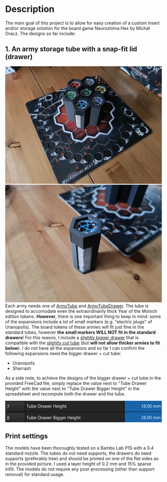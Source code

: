 # Description
The main goal of this project is to allow for easy creation of a custom insert and/or storage solution for the board game Neuroshima Hex by Michał Oracz. The designs so far include:

## 1. An army storage tube with a snap-fit lid (drawer)
  ![many tubes](./many_tubes.jpg)
  ![single tube](./single_tube.jpg)
  Each army needs one of [ArmyTube](./neuroshima-hex-ArmyTube.stl) and [ArmyTubeDrawer](./neuroshima-hex-ArmyTubeDrawer.stl). The tube is designed to accomodate even the extraordinarily thick Year of the Moloch edition tokens. __However__, there is one important thing to keep in mind: some of the expansions include a lot of small markers (e.g. "electric plugs" of Uranopolis). The board tokens of these armies will fit just fine in the standard tubes, however __the small markers WILL NOT fit in the standard drawers__! For this reason, I include a [slightly bigger drawer](./neuroshima_hex-ArmyTubeBiggerDrawer.stl) that is compatible with the [slightly cut tube](./neuroshima_hex-ArmyTubeCut.stl) (but __will not allow thicker armies to fit below__). I do not have all the expansions and so far I can confirm the following expansions need the bigger drawer + cut tube:

  - Uranopolis
  - Sharrash
  
  As a side note, to achieve the designs of the bigger drawer + cut tube in the provided FreeCad file, simply replace the value next to "Tube Drawer Height" with the value next to "Tube Drawer Bigger Height" in the spreadsheet and recompute both the drawer and the tube.

  ![spreadsheet](./drawer_height_spreadsheet.png)

  ## Print settings
  The models have been thoroughly tested on a Bambu Lab P1S with a 0.4 standard nozzle. The tubes do not need supports, the drawers do need supports (preferably tree) and should be printed on one of the flat sides as in the provided picture. I used a layer height of 0.2 mm and 15% sparse infill. The models do not require any post-processing (other than support removal) for standard usage.